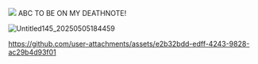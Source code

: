 

<img src="https://komarev.com/ghpvc/?username=peruere&color=5C5C5C&style=flat-square&label=ㅤㅤdeathnoteㅤvictimㅤcountㅤㅤ&base=13693">  ABC TO BE ON MY DEATHNOTE! <br>
 <p align="center"> 

![Untitled145_20250505184459](https://github.com/user-attachments/assets/5c7f363f-0122-4b36-b73a-fd457b494ee8)

https://github.com/user-attachments/assets/e2b32bdd-edff-4243-9828-ac29b4d93f01

